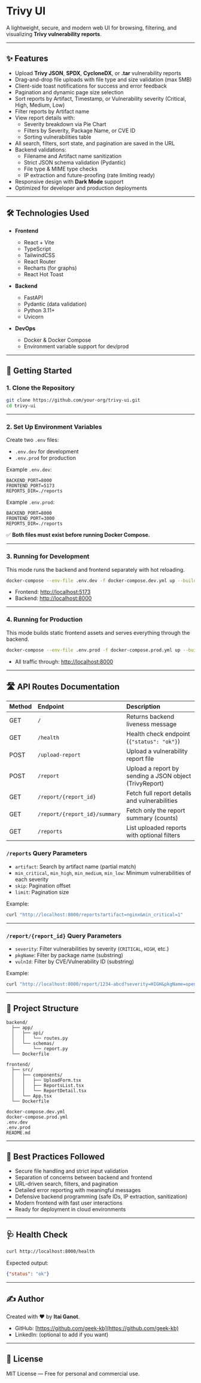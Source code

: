 # Trivy UI

A lightweight, secure, and modern web UI for browsing, filtering, and visualizing **Trivy vulnerability reports**.

---

## ✨ Features

- Upload **Trivy JSON**, **SPDX**, **CycloneDX**, or **.tar** vulnerability reports
- Drag-and-drop file uploads with file type and size validation (max 5MB)
- Client-side toast notifications for success and error feedback
- Pagination and dynamic page size selection
- Sort reports by Artifact, Timestamp, or Vulnerability severity (Critical, High, Medium, Low)
- Filter reports by Artifact name
- View report details with:
  - Severity breakdown via Pie Chart
  - Filters by Severity, Package Name, or CVE ID
  - Sorting vulnerabilities table
- All search, filters, sort state, and pagination are saved in the URL
- Backend validations:
  - Filename and Artifact name sanitization
  - Strict JSON schema validation (Pydantic)
  - File type & MIME type checks
  - IP extraction and future-proofing (rate limiting ready)
- Responsive design with **Dark Mode** support
- Optimized for developer and production deployments

---

## 🛠 Technologies Used

- **Frontend**

  - React + Vite
  - TypeScript
  - TailwindCSS
  - React Router
  - Recharts (for graphs)
  - React Hot Toast

- **Backend**

  - FastAPI
  - Pydantic (data validation)
  - Python 3.11+
  - Uvicorn

- **DevOps**
  - Docker & Docker Compose
  - Environment variable support for dev/prod

---

## 🚀 Getting Started

### 1. Clone the Repository

```bash
git clone https://github.com/your-org/trivy-ui.git
cd trivy-ui
```

---

### 2. Set Up Environment Variables

Create two `.env` files:

- `.env.dev` for development
- `.env.prod` for production

Example `.env.dev`:

```env
BACKEND_PORT=8000
FRONTEND_PORT=5173
REPORTS_DIR=./reports
```

Example `.env.prod`:

```env
BACKEND_PORT=8000
FRONTEND_PORT=3000
REPORTS_DIR=./reports
```

✅ **Both files must exist before running Docker Compose.**

---

### 3. Running for Development

This mode runs the backend and frontend separately with hot reloading.

```bash
docker-compose --env-file .env.dev -f docker-compose.dev.yml up --build
```

- Frontend: <http://localhost:5173>
- Backend: <http://localhost:8000>

---

### 4. Running for Production

This mode builds static frontend assets and serves everything through the backend.

```bash
docker-compose --env-file .env.prod -f docker-compose.prod.yml up --build
```

- All traffic through: <http://localhost:8000>

---

## 🛣️ API Routes Documentation

| Method | Endpoint                      | Description                                            |
| :----- | :---------------------------- | :----------------------------------------------------- |
| GET    | `/`                           | Returns backend liveness message                       |
| GET    | `/health`                     | Health check endpoint (`{"status": "ok"}`)             |
| POST   | `/upload-report`              | Upload a vulnerability report file                     |
| POST   | `/report`                     | Upload a report by sending a JSON object (TrivyReport) |
| GET    | `/report/{report_id}`         | Fetch full report details and vulnerabilities          |
| GET    | `/report/{report_id}/summary` | Fetch only the report summary (counts)                 |
| GET    | `/reports`                    | List uploaded reports with optional filters            |

### `/reports` Query Parameters

- `artifact`: Search by artifact name (partial match)
- `min_critical`, `min_high`, `min_medium`, `min_low`: Minimum vulnerabilities of each severity
- `skip`: Pagination offset
- `limit`: Pagination size

Example:

```bash
curl "http://localhost:8000/reports?artifact=nginx&min_critical=1"
```

---

### `/report/{report_id}` Query Parameters

- `severity`: Filter vulnerabilities by severity (`CRITICAL`, `HIGH`, etc.)
- `pkgName`: Filter by package name (substring)
- `vulnId`: Filter by CVE/Vulnerability ID (substring)

Example:

```bash
curl "http://localhost:8000/report/1234-abcd?severity=HIGH&pkgName=openssl"
```

---

## 📂 Project Structure

```
backend/
  ├── app/
  │   ├── api/
  │   │   └── routes.py
  │   └── schemas/
  │       └── report.py
  └── Dockerfile

frontend/
  ├── src/
  │   ├── components/
  │   │   ├── UploadForm.tsx
  │   │   ├── ReportsList.tsx
  │   │   └── ReportDetail.tsx
  │   └── App.tsx
  └── Dockerfile

docker-compose.dev.yml
docker-compose.prod.yml
.env.dev
.env.prod
README.md
```

---

## 🧹 Best Practices Followed

- Secure file handling and strict input validation
- Separation of concerns between backend and frontend
- URL-driven search, filters, and pagination
- Detailed error reporting with meaningful messages
- Defensive backend programming (safe IDs, IP extraction, sanitization)
- Modern frontend with fast user interactions
- Ready for deployment in cloud environments

---

## 🩺 Health Check

```bash
curl http://localhost:8000/health
```

Expected output:

```json
{"status": "ok"}
```

---

## ✍️ Author

Created with ❤️ by **Itai Ganot**.

- GitHub: [https://github.com/geek-kb](https://github.com/geek-kb)
- LinkedIn: (optional to add if you want)

---

## 📜 License

MIT License — Free for personal and commercial use.
